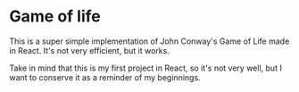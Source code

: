 # Game of life
This is a super simple implementation of John Conway's Game of Life made 
in React. It's not very efficient, but it works.

Take in mind that this is my first project in React, so it's not very well,
but I want to conserve it as a reminder of my beginnings.